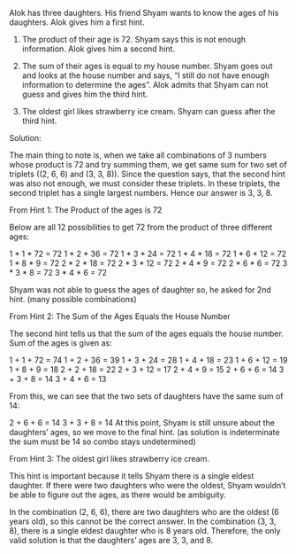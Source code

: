 Alok has three daughters. His friend Shyam wants to know the ages of his daughters. Alok gives him a first hint. 

1. The product of their age is 72. 
Shyam says this is not enough information. Alok gives him a second hint. 

2. The sum of their ages is equal to my house number. 
Shyam goes out and looks at the house number and says, “I still do not have enough information to determine the ages”. Alok admits that Shyam can not guess and gives him the third hint. 

3. The oldest girl likes strawberry ice cream. 
Shyam can guess after the third hint.

Solution:

The main thing to note is, when we take all combinations of 3 numbers whose product is 72 and try summing them, we get same sum for two set of triplets ((2, 6, 6) and (3, 3, 8)). Since the question says, that the second hint was also not enough, we must consider these triplets. In these triplets, the second triplet has a single largest numbers. Hence our answer is 3, 3, 8.

From Hint 1: The Product of the ages is 72

Below are all 12 possibilities to get 72 from the product of three different ages:

1 * 1 * 72 = 72
1 * 2 * 36 = 72
1 * 3 * 24 = 72
1 * 4 * 18 = 72
1 * 6 * 12 = 72
1 * 8 * 9 = 72
2 * 2 * 18 = 72
2 * 3 * 12 = 72
2 * 4 * 9 = 72
2 * 6 * 6 = 72
3 * 3 * 8 = 72
3 * 4 * 6 = 72

Shyam was not able to guess the ages of daughter so, he asked for 2nd hint. (many possible combinations)

From Hint 2: The Sum of the Ages Equals the House Number

The second hint tells us that the sum of the ages equals the house number. Sum of the ages is given as:

1 + 1 + 72 = 74
1 + 2 + 36 = 39
1 + 3 + 24 = 28
1 + 4 + 18 = 23
1 + 6 + 12 = 19
1 + 8 + 9 = 18
2 + 2 + 18 = 22
2 + 3 + 12 = 17
2 + 4 + 9 = 15
2 + 6 + 6 = 14
3 + 3 + 8 = 14
3 + 4 + 6 = 13

From this, we can see that the two sets of daughters have the same sum of 14:

2 + 6 + 6 = 14
3 + 3 + 8 = 14
At this point, Shyam is still unsure about the daughters’ ages, so we move to the final hint. (as solution is indeterminate the sum must be 14 so combo stays undetermined)

From Hint 3: The oldest girl likes strawberry ice cream. 

This hint is important because it tells Shyam there is a single eldest daughter. If there were two daughters who were the oldest, Shyam wouldn’t be able to figure out the ages, as there would be ambiguity.

In the combination (2, 6, 6), there are two daughters who are the oldest (6 years old), so this cannot be the correct answer.
In the combination (3, 3, 8), there is a single eldest daughter who is 8 years old.
Therefore, the only valid solution is that the daughters’ ages are 3, 3, and 8.